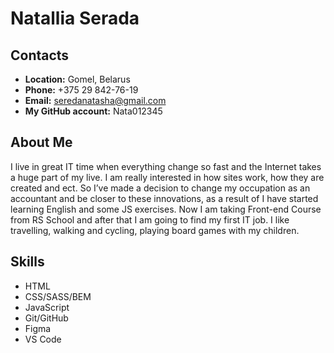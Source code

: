 # Natallia Serada

## Contacts
  - **Location:**  Gomel, Belarus
  - **Phone:**  +375 29 842-76-19
  - **Email:**  seredanatasha@gmail.com
  - **My GitHub account:**  Nata012345

  ## About Me
I live in great IT time when everything change so fast and the Internet takes a huge part of my live. I am really interested in how sites work, how they are created and ect. So I’ve made a decision to change my occupation as an accountant and be closer to these innovations, as a result of I have started learning English and some JS exercises. Now I am taking Front-end Course from RS School and after that I am going to find my first IT job. I like travelling, walking and cycling, playing board games with my children.

## Skills
  - HTML
  - CSS/SASS/BEM
  - JavaScript
  - Git/GitHub
  - Figma
  - VS Code